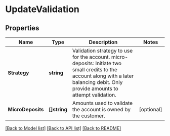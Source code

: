 # UpdateValidation

## Properties

Name | Type | Description | Notes
------------ | ------------- | ------------- | -------------
**Strategy** | **string** | Validation strategy to use for the account.  micro-deposits:   Initiate two small credits to the account along with a later balancing debit. Only provide amounts to attempt validation.  | 
**MicroDeposits** | **[]string** | Amounts used to validate the account is owned by the customer. | [optional] 

[[Back to Model list]](../README.md#documentation-for-models) [[Back to API list]](../README.md#documentation-for-api-endpoints) [[Back to README]](../README.md)



